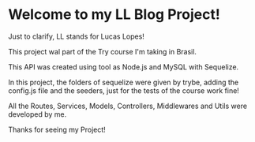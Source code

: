 # Welcome to my LL Blog Project!

Just to clarify, LL stands for Lucas Lopes!

This project wal part of the Try course I'm taking in Brasil.

This API was created using tool as Node.js and MySQL with Sequelize.

In this project, the folders of sequelize were given by trybe, adding the config.js file and the seeders, just for the tests of the course work fine!

All the Routes, Services, Models, Controllers, Middlewares and Utils were developed by me.

Thanks for seeing my Project!
